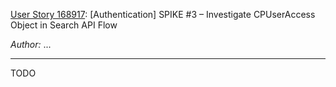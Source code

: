 [User Story 168917](https://dev.azure.com/tr-tax-checkpoint/Checkpoint/_workitems/edit/168917): [Authentication] SPIKE #3 – Investigate CPUserAccess Object in Search API Flow

*Author:* ...

___

TODO